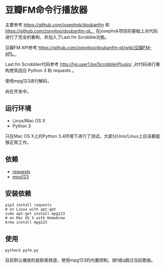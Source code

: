 豆瓣FM命令行播放器
==================

主要参考 https://github.com/josephok/doubanfm 和 https://github.com/zonyitoo/doubanfm-qt。 在josephok项目的基础上对代码进行了完全的重构，并加入了Last.fm Scrobble功能。

豆瓣FM API参考 https://github.com/zonyitoo/doubanfm-qt/wiki/豆瓣FM-API。

Last.fm Scrobbler代码参考 http://hg.user1.be/ScrobblerPlugin/ ,对代码进行重构使其适应 Python 3 和 requests 。

使用mpg123进行解码，

尚在开发中。



## 运行环境

* Linux/Mac OS X
* Python 3

只在Mac OS X上的Python 3.4环境下进行了测试。大部分Unix/Linux上应该都能够正常工作。

## 依赖

* [requests](https://github.com/kennethreitz/requests)
* [mpg123](http://www.mpg123.de)

## 安装依赖

    pip3 install requests
    # on Linux with apt-get
    sudo apt-get install mpg123
    # on Mac OS X with Homebrew
    brew install mpg123

## 使用

    python3 pyfm.py

目前默认播放的是欧美频道，使用mpg123的内置控制，按f或q跳过当前歌曲。
